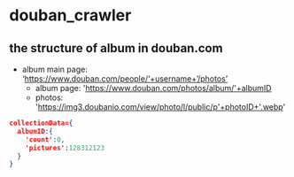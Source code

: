 # douban_crawler
## the structure of album in douban.com
- album main page: ‘https://www.douban.com/people/‘+username+’/photos’
    - album page: 'https://www.douban.com/photos/album/'+albumID
    - photos: 'https://img3.doubanio.com/view/photo/l/public/p'+photoID+'.webp'
```json
collectionData={
  albumID:{
    'count':0,
    'pictures':128312123
  }
}
```